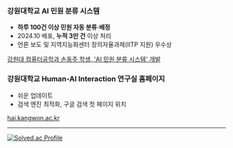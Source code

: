 



### 강원대학교 AI 민원 분류 시스템
- **하루 100건 이상 민원 자동 분류·배정**
- 2024.10 배포, **누적 3만 건** 이상 처리
- 언론 보도 및 지역지능화센터 창의자율과제(IITP 지원) 우수상

[강원대 컴퓨터공학과 손동주 학생, 'AI 민원 분류 시스템' 개발](https://www.veritas-a.com/news/articleView.html?idxno=531813)






### 강원대학교 Human-AI Interaction 연구실 홈페이지
- 쉬운 업데이트 
- 검색 엔진 최적화, 구글 검색 첫 페이지 위치 

[hai.kangwon.ac.kr](https://hai.kangwon.ac.kr) 

---

[![Solved.ac Profile](http://mazassumnida.wtf/api/generate_badge?boj=djson)](https://solved.ac/djson)

